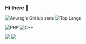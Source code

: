 ### Hi there 👋
![Anurag's GitHub stats](https://github-readme-stats.vercel.app/api?username=matheuslopesduarte&show_icons=true&theme=transparent)
![Top Langs](https://github-readme-stats.vercel.app/api/top-langs/?username=matheuslopesduarte&hide_progress=true&theme=transparent )

![PHP](https://img.shields.io/badge/php-%23777BB4.svg?style=for-the-badge&logo=php&logoColor=white)
![C++](https://img.shields.io/badge/c++-%2300599C.svg?style=for-the-badge&logo=c%2B%2B&logoColor=white)

<div>

<img src="https://lh3.googleusercontent.com/fife/AKsag4NYaNSx0bF2a1oEWNNY3XrmIesiK7W3umkDI-YGijU2gYrsNpUkD_QJY7PLhYOF4Pgp3Lj4WbT21e5A9_SFOL24KEYiZM6Tk-ppP_JYFkCO71Y1HdPDvobgv1V5dWlXMZbxd5hbyExRAqcAkzF_hi6MrICjJO7m5MoDQZjZlRdoeajmgNXNVd5YLA4l3IU1YtApzC6bzx4naruKl6x-Mg8y5F-wvxMjpbysWJnTw2hydZdBgEb-IAa2Io6CHgm51sSI1jnnD1IfblTwnU2EnY-Ps9CkD9K117QC1NoQ_c59jDx85FSRQ8sCGiTx7dsyesk3hyG4sc-ISwt4aqGFSmNinNEo-QSQcVrpf2rQXR1YAZjPRNFu5DEAL_re3Jo165PdlTfFB0lcLD77L5u28rz1jJjeduesen1YytU7JknAmkp_uuMJUVFbrw5kqifUkRxleF8OiNVksa2MBVQINJpSmQPpWqk9P201mYrzEayxk3pLq6NNK51qnNJEgidM5EmlON79QZIneuNE7KERsqFMoykG-yuusnxIezjz_70hBQZraG1Ns3v7Xy5mxRXByDiuzZxAbPRaiLGMu2B8xz_b_k-l490yJHqHUQcavRP9OBskzK5DElx_275qiBH4ddWVvSd9hJw-k_xI1VwahxFgXDPvA4tunQQose9jxhi6cwASXDWePdhBJlHztQNR3jTvNzbXdk77f8-AyZHJlazbPIeKNaT1kw7xy4rO1fdOjFUQaEmgtNz-_4P7kvNQcRt39AeLFe_yizBrd3CCztZUn6s2HzSIaacfJKLhXhir92SqBQlKrnV3oEiUIUCC_U9g0p_gRC-gRCI89M02OtPI0vO3SttTiKSru0jO-Bs07MaLA1GsT7WI6YiUu4sR8tbDuU9Feb1ZXeZBNtlj9w3cudMev6tmseirJhwWhAwe9bYYOEHCFgF3--wiOq3lJ3yUWhegNYYAN_b-KaQVJvIMjTKOqEefUCaRFM9A-19zfG07YFCurfYT_NKhdmmTgt769MTH2lW46vVXy51IvBzpuJxS5x00cYQ11LxC6CWrcaFwoUEhj9jx71wZLl40SNTvRghHaulHBryxI66X82zXJX5402mtynr3WaUBLsSDlao19bHhHj4X5iceHLIRoaLJkt1kTpPOlmXoosN02ISaA7Nxj4DoSJTzx9nScS9xbg42jXL4yxrmuVB7s8dAjqjC37TnK_rje7Yc17qhUze-QKDKOqYhSuCypgL9Rt9sqHME4Kd9g3kAZ36mf6zisCGnqbgsigB2p13Q7c40nxYiSgS08LhB0FL5WonGBRACjh3i1HgjBVjb1ywsJghBic8wTawuayRVehguJkcyQdT9dyEtvKmsyMepA1s_yjpKFR5aKGy6cNFNq0-7HnOh6hn3njANT2Kg2hq6r4uGdqBiLpAya1P82_wywqHXO2lmmoD8JzIwUgo12gFKgvbbI1xwpv2g8hWHYoUW0n0zUpwvHr9SSNcWF-tDf1gR0wzt9gH79KlpQz6A_JSmsR4lsDl9gXFksCohH1-wJ6CBu8ZVwpUX-FhMiJPAqA-HFH_-AHwE6doZpCwrUgKvqMxVJXwc1XofOVKgkg=w1311-h625">

<img src="https://lh3.googleusercontent.com/fife/AKsag4PaRblqqA2AnIxGHTLMtYHxxarzjlnINGGEjKTdgvFQJ1TKvB1jT5KUQMgZk4BBH8XookHpauDCS0qN4H1E6vQTvZVnW2NYEQucdY_3YigXKdL6lWSJL8VkkkXBmjb-XdgbtPCeJ0s18Y5RC-n9DZK51GWbvLGjPGko32kObtYVFjpwAbdChfHfi36GGGm7TH-MK_cDlioCimQ_gEiMKNlZEDtcdL3ZSup1PEpk2BIiR3M7GNTFs740vjc7RzDp2obQ8MhehE44rNWGy0vUvMieTCC205llUYAoMqm2Q5srJMdTzG3M6UvUZEtCQgQly-Te0OiW9dV_0bIdzprxU6SMoEXl8yHEKYyxWfPJMkJyUxoAMshaOfXgpVRv_p9_CW4cYZDaxSaIt960uE3DFWq-9sGmjk6gubw3825Jn-LrIHUfuV36KK4taEr5umGpm7tnL1b0weAaivRAa3kGGLqtRTPlFrNrF99vCHQCKN8aXyo2Jf1vcHuiZcD6x1I6MlHksh9JpVgvoM_bNMQcr5UvaHZ1ar91dpy_U99Qr8K39I74QL7OMXlemi1daA6X0GgLvsDPtZoKCwAYSWC6skLUiEyH7YLJ2EJYVd6AdSAPVY1oFMi5Rgx32ah-nuZ6IF7yieqdF0IgdbXxgATigx2ekyy8Pg6p0l_stYg-BpN_q_aacyeMztbbORRiIF9GftBNeNKZrRycckBAbulClL7GsH2ZzkwrKOHd7ZxtrJPdtIweW5MpXJ7kvoNNHzWfrdKbObQxbRmvaifA1XXJejfQe7ZtEFI-Z7zH4WqfDoEDf8qWnztfOoLTp0wp8rEbHhUf7vx8DgETt-2RpbWVLMd7unhMFjhT-KZVnovZpK93eGMqaX2mRo0xWcxg_FiyT0MXXXZ7ENLcy_1zuOxpkA7Ylkrf7vQy3osA1g-y3fvwSmQI6cPHgNScli8WrVkCzLGvn7Uvy9Uhaf29qwLKrSKVjHMW_LNmSL6S6FF3rIgmEFyS3RybVZB3nrN7lK2_eyOcuGCtcI2HcIfJb7PpRmwQ5Uiwx38VJ1UW7EctszzN5df_c9uFArCMPDfV8GBmmdaPlGJitA-JFE1XbpCC5Yq2SSpwayGiuuOeBuidOHwoiREvVfjcLafrMLRf2jhEbwhVB3IxyxHIM4gUoTb5Gd4iXeHZkWRtTuyOoZcv3RX_r56GdjV-pmtyS6llE-2fRRvPcZDROYaPJzBJeWRiqkgwjSphnTXE8NcPaVzQtVuInYfNCkYEW-R5eSaO3s3g0IsoWTvfGzKbLV2uv3O98qI6_fEI8J2RwUQ30WhHVAIEbyk7oHE4Ap8p5vTLD0U-t0XQRT5HNToLBed19IiGCaOtEfw0goxOofl7_FI3MrHmWrynDyoUostU8YbG6kW7JFYmcExRA6tO3ZkTXOOMHLaq6deZBvRvDzLxPyVmWrdSY1EmA3-hdOGbiLzwJepTUMeE08-EZnojDiS1LowPg4iDaBOWS-9C5Vq8ZSctoIEVlOXnPRRiPeAjnuBtCGUixYT_23hhxyZhWqgeqjLlsTY5ocudJkGsXRu8RW_eGs-B4FpYzp4honHI9z25Jv0wdNIbYY6IhGxoiQ=w1311-h625)https://lh3.googleusercontent.com/fife/AKsag4PaRblqqA2AnIxGHTLMtYHxxarzjlnINGGEjKTdgvFQJ1TKvB1jT5KUQMgZk4BBH8XookHpauDCS0qN4H1E6vQTvZVnW2NYEQucdY_3YigXKdL6lWSJL8VkkkXBmjb-XdgbtPCeJ0s18Y5RC-n9DZK51GWbvLGjPGko32kObtYVFjpwAbdChfHfi36GGGm7TH-MK_cDlioCimQ_gEiMKNlZEDtcdL3ZSup1PEpk2BIiR3M7GNTFs740vjc7RzDp2obQ8MhehE44rNWGy0vUvMieTCC205llUYAoMqm2Q5srJMdTzG3M6UvUZEtCQgQly-Te0OiW9dV_0bIdzprxU6SMoEXl8yHEKYyxWfPJMkJyUxoAMshaOfXgpVRv_p9_CW4cYZDaxSaIt960uE3DFWq-9sGmjk6gubw3825Jn-LrIHUfuV36KK4taEr5umGpm7tnL1b0weAaivRAa3kGGLqtRTPlFrNrF99vCHQCKN8aXyo2Jf1vcHuiZcD6x1I6MlHksh9JpVgvoM_bNMQcr5UvaHZ1ar91dpy_U99Qr8K39I74QL7OMXlemi1daA6X0GgLvsDPtZoKCwAYSWC6skLUiEyH7YLJ2EJYVd6AdSAPVY1oFMi5Rgx32ah-nuZ6IF7yieqdF0IgdbXxgATigx2ekyy8Pg6p0l_stYg-BpN_q_aacyeMztbbORRiIF9GftBNeNKZrRycckBAbulClL7GsH2ZzkwrKOHd7ZxtrJPdtIweW5MpXJ7kvoNNHzWfrdKbObQxbRmvaifA1XXJejfQe7ZtEFI-Z7zH4WqfDoEDf8qWnztfOoLTp0wp8rEbHhUf7vx8DgETt-2RpbWVLMd7unhMFjhT-KZVnovZpK93eGMqaX2mRo0xWcxg_FiyT0MXXXZ7ENLcy_1zuOxpkA7Ylkrf7vQy3osA1g-y3fvwSmQI6cPHgNScli8WrVkCzLGvn7Uvy9Uhaf29qwLKrSKVjHMW_LNmSL6S6FF3rIgmEFyS3RybVZB3nrN7lK2_eyOcuGCtcI2HcIfJb7PpRmwQ5Uiwx38VJ1UW7EctszzN5df_c9uFArCMPDfV8GBmmdaPlGJitA-JFE1XbpCC5Yq2SSpwayGiuuOeBuidOHwoiREvVfjcLafrMLRf2jhEbwhVB3IxyxHIM4gUoTb5Gd4iXeHZkWRtTuyOoZcv3RX_r56GdjV-pmtyS6llE-2fRRvPcZDROYaPJzBJeWRiqkgwjSphnTXE8NcPaVzQtVuInYfNCkYEW-R5eSaO3s3g0IsoWTvfGzKbLV2uv3O98qI6_fEI8J2RwUQ30WhHVAIEbyk7oHE4Ap8p5vTLD0U-t0XQRT5HNToLBed19IiGCaOtEfw0goxOofl7_FI3MrHmWrynDyoUostU8YbG6kW7JFYmcExRA6tO3ZkTXOOMHLaq6deZBvRvDzLxPyVmWrdSY1EmA3-hdOGbiLzwJepTUMeE08-EZnojDiS1LowPg4iDaBOWS-9C5Vq8ZSctoIEVlOXnPRRiPeAjnuBtCGUixYT_23hhxyZhWqgeqjLlsTY5ocudJkGsXRu8RW_eGs-B4FpYzp4honHI9z25Jv0wdNIbYY6IhGxoiQ=w1311-h625">
</div>


